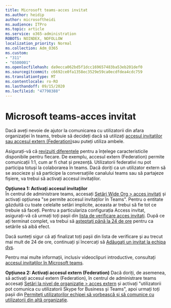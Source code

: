 ```yaml
---
title: Microsoft teams-acces invitat
ms.author: heidip
author: microsoftheidi
ms.audience: ITPro
ms.topic: article
ms.service: o365-administration
ROBOTS: NOINDEX, NOFOLLOW
localization_priority: Normal
ms.collection: Adm_O365
ms.custom:
- "311"
- "6500001"
ms.openlocfilehash: da9ecca062bd5f1dcc169657483ba53eb201def0
ms.sourcegitcommit: c6692ce0fa1358ec3529e59ca0ecdfdea4cdc759
ms.translationtype: MT
ms.contentlocale: ro-RO
ms.lasthandoff: 09/15/2020
ms.locfileid: "47798388"
---
```

# <a name="microsoft-teams---guest-access"></a>Microsoft teams-acces invitat

Dacă aveți nevoie de ajutor la comunicarea cu utilizatorii din afara organizației în teams, trebuie să decideți dacă să utilizați [accesul invitaților sau accesul extern (Federation)](https://docs.microsoft.com/microsoftteams/manage-external-access#external-access-vs-guest-access)sau puteți utiliza ambele.

Asigurați-vă că [revizuiți diferențele](https://docs.microsoft.com/microsoftteams/manage-external-access#external-access-vs-guest-access) pentru a înțelege caracteristicile disponibile pentru fiecare.  De exemplu, accesul extern (Federation) permite comunicații 1:1, cum ar fi chat și prezență.  Utilizatorii federativi nu pot participa totuși la colaborarea în teams.  Dacă doriți ca un utilizator extern să se asocieze și să participe la conversațiile canalului teams sau să partajeze fișiere, va trebui să activați accesul invitaților.

**Opțiunea 1: Activați accesul invitaților**   
În centrul de administrare teams, accesați [Setări Wide Org > acces invitați](https://admin.teams.microsoft.com/company-wide-settings/guest-configuration) și activați opțiunea "se permite accesul invitaților în Teams".  Pentru o entitate găzduită cu toate celelalte setări implicite, aceasta ar trebui să fie tot ce trebuie să faceți.  Pentru a particulariza configurația Access invitat, asigurați-vă că urmați toți pașii din [lista de verificare acces invitați](https://docs.microsoft.com/microsoftteams/guest-access-checklist). După ce ați terminat complet, va trebui să [așteptați până la 24 de ore](https://docs.microsoft.com/microsoftteams/manage-guests#guest-access-latencies) pentru ca setările să aibă efect.

Dacă sunteți sigur că ați finalizat toți pașii din lista de verificare și au trecut mai mult de 24 de ore, continuați și încercați să [Adăugați un invitat la echipa dvs](https://support.office.com/article/add-guests-to-a-team-in-teams-fccb4fa6-f864-4508-bdde-256e7384a14f#ID0EAABAAA=Desktop).

Pentru mai multe informații, inclusiv videoclipuri introductive, consultați [accesul invitaților în Microsoft teams](https://docs.microsoft.com/microsoftteams/guest-access).

**Opțiunea 2: Activați accesul extern (Federation)** Dacă doriți, de asemenea, să activați accesul extern (Federation), în centrul de administrare teams accesați [Setări la nivel de organizație > acces extern](https://admin.teams.microsoft.com/company-wide-settings/external-communications) și activați "utilizatorii pot comunica cu utilizatorii Skype for Business și Teams", apoi urmați toți pașii din [Permiteți utilizatorilor echipei să vorbească și să comunice cu utilizatorii din altă organizație](https://docs.microsoft.com/microsoftteams/manage-external-access#let-your-teams-users-chat-and-communicate-with-users-in-another-organization).


